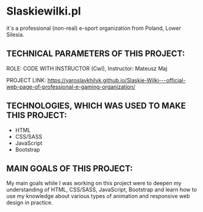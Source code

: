 # Slaskiewilki.pl 

it`s a professional (non-real) e-sport organization from Poland, Lower Silesia. 

## TECHNICAL PARAMETERS OF THIS PROJECT:

ROLE: CODE WITH INSTRUCTOR (CwI), Instructor: Mateusz Maj

PROJECT LINK: https://yaroslavkhilyk.github.io/Slaskie-Wilki---official-web-page-of-professional-e-gaming-organization/

## TECHNOLOGIES, WHICH WAS USED TO MAKE THIS PROJECT:

* HTML
* CSS/SASS
* JavaScript
* Bootstrap

## MAIN GOALS OF THIS PROJECT:

My main goals while I was working on this project were to deepen my understanding of HTML, CSS/SASS, JavaScript, Bootstrap and learn how to use my knowledge about various types of animation and responsive web design in practice.


